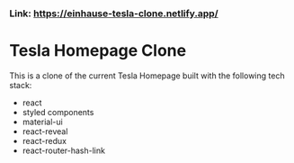 ### Link: https://einhause-tesla-clone.netlify.app/

# Tesla Homepage Clone

This is a clone of the current Tesla Homepage built with the following tech stack:

- react
- styled components
- material-ui
- react-reveal
- react-redux
- react-router-hash-link
